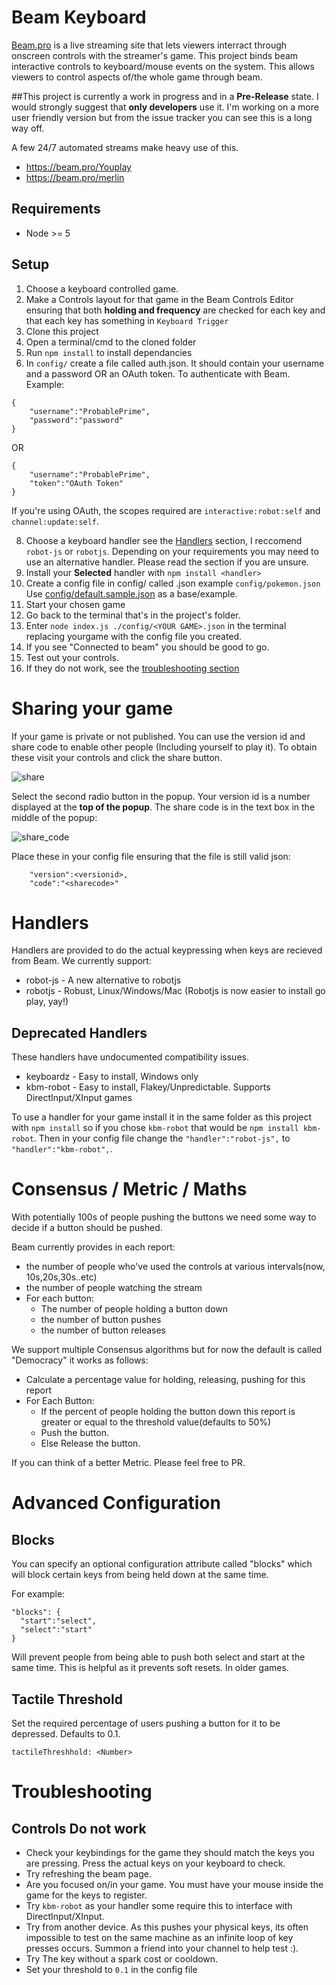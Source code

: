 # Beam Keyboard

[Beam.pro](https://beam.pro) is a live streaming site that lets viewers interract through onscreen controls with the streamer's game. This project binds beam interactive controls to keyboard/mouse events on the system. This allows viewers to control aspects of/the whole game through beam. 

##This project is currently a work in progress and in a **Pre-Release** state. I would strongly suggest that **only developers** use it. I'm working on a more user friendly version but from the issue tracker you can see this is a long way off. 

A few 24/7 automated streams make heavy use of this.
* https://beam.pro/Youplay 
* https://beam.pro/merlin

## Requirements
* Node >= 5

## Setup
1. Choose a keyboard controlled game.
2. Make a Controls layout for that game in the Beam Controls Editor ensuring that both **holding and frequency** are checked for each key and that each key has something in `Keyboard Trigger`
3. Clone this project
5. Open a terminal/cmd to the cloned folder
6. Run `npm install` to install dependancies
7. In `config/` create a file called auth.json. It should contain your username and a password OR an OAuth token. To authenticate with Beam.
Example:
```
{
    "username":"ProbablePrime",
    "password":"password"
}
```
OR
```
{
    "username":"ProbablePrime",
    "token":"OAuth Token"
}
```

If you're using OAuth, the scopes required are `interactive:robot:self` and `channel:update:self`.

8. Choose a keyboard handler see the [Handlers](README.md#handlers) section, I reccomend `robot-js` or `robotjs`. Depending on your requirements you may need to use an alternative handler. Please read the section if you are unsure.
9. Install your **Selected** handler with `npm install <handler>`
10. Create a config file in config/ called <YOUR GAME>.json example `config/pokemon.json` Use [config/default.sample.json](config/default.sample.json) as a base/example. 
11. Start your chosen game
12. Go back to the terminal that's in the project's folder.
12. Enter `node index.js ./config/<YOUR GAME>.json` in the terminal replacing yourgame with the config file you created.
13. If you see "Connected to beam" you should be good to go.
14. Test out your controls.
15. If they do not work, see the [troubleshooting section ](README.md#troubleshooting)

# Sharing your game

If your game is private or not published. You can use the version id and share code to enable other people (Including yourself to play it). To obtain these visit your controls and click the share button.

![share](https://raw.githubusercontent.com/ProbablePrime/beam-keyboard/master/img/share.png)

Select the second radio button in the popup. Your version id is a number displayed at the **top of the popup**. The share code is in the text box in the middle of the popup:

![share_code](https://raw.githubusercontent.com/ProbablePrime/beam-keyboard/master/img/share_code.png)

Place these in your config file ensuring that the file is still valid json:
```
    "version":<versionid>,
    "code":"<sharecode>"
```

# Handlers

Handlers are provided to do the actual keypressing when keys are recieved from Beam. We currently support:

* robot-js - A new alternative to robotjs
* robotjs - Robust, Linux/Windows/Mac (Robotjs is now easier to install go play, yay!)

## Deprecated Handlers
These handlers have undocumented compatibility issues.
* keyboardz - Easy to install, Windows only
* kbm-robot - Easy to install, Flakey/Unpredictable. Supports DirectInput/XInput games


To use a handler for your game install it in the same folder as this project with `npm install` so if you chose `kbm-robot` that would be `npm install kbm-robot`. Then in your config file change the `"handler":"robot-js",` to `"handler":"kbm-robot",`.

# Consensus / Metric / Maths
With potentially 100s of people pushing the buttons we need some way to decide if a button should be pushed.

Beam currently provides in each report:
* the number of people who've used the controls at various intervals(now, 10s,20s,30s..etc)
* the number of people watching the stream
* For each button:
   * The number of people holding a button down
   * the number of button pushes
   * the number of button releases

We support multiple Consensus algorithms but for now the default is called "Democracy" it works as follows:

* Calculate a percentage value for holding, releasing, pushing for this report
* For Each Button:
    * If the percent of people holding the button down this report is greater or equal to the threshold value(defaults to 50%)
    * Push the button.
    * Else Release the button.

If you can think of a better Metric. Please feel free to PR.

# Advanced Configuration

## Blocks
You can specify an optional configuration attribute called "blocks" which will block certain keys from being held down at the same time.

For example:
```
"blocks": {
  "start":"select",
  "select":"start"
}
```
Will prevent people from being able to push both select and start at the same time. This is helpful as it prevents soft resets.
In older games.

## Tactile Threshold
Set the required percentage of users pushing a button for it to be depressed. Defaults to 0.1.
```
tactileThreshhold: <Number>
```

# Troubleshooting

## Controls Do not work
* Check your keybindings for the game they should match the keys you are pressing. Press the actual keys on your keyboard to check.
* Try refreshing the beam page.
* Are you focused on/in your game. You must have your mouse inside the game for the keys to register.
* Try `kbm-robot` as your handler some require this to interface with DirectInput/XInput.
* Try from another device. As this pushes your physical keys, its often impossible to test on the same machine as an infinite loop of key presses occurs. Summon a friend into your channel to help test :).
* Try The key without a spark cost or cooldown.
* Set your threshold to `0.1` in the config file
